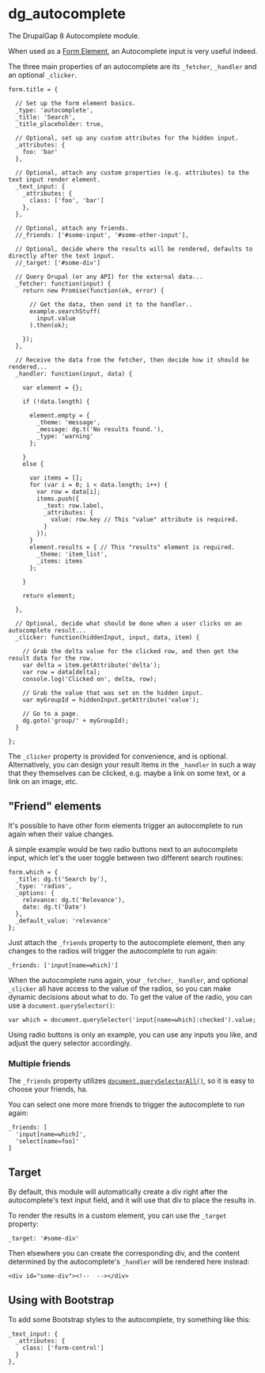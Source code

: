 # dg_autocomplete

The DrupalGap 8 Autocomplete module.

When used as a [Form Element](http://docs.drupalgap.org/8/Forms/Form_Elements), an Autocomplete input is very useful indeed.

The three main properties of an autocomplete are its `_fetcher`, `_handler` and an optional `_clicker`.

```
form.title = {

  // Set up the form element basics.
  _type: 'autocomplete',
  _title: 'Search',
  _title_placeholder: true,
  
  // Optional, set up any custom attributes for the hidden input.
  _attributes: {
    foo: 'bar'
  },

  // Optional, attach any custom properties (e.g. attributes) to the text input render element.
  _text_input: {
    _attributes: {
      class: ['foo', 'bar']
    },
  },

  // Optional, attach any friends.
  //_friends: ['#some-input', '#some-other-input'],

  // Optional, decide where the results will be rendered, defaults to directly after the text input.
  //_target: ['#some-div']

  // Query Drupal (or any API) for the external data...
  _fetcher: function(input) {
    return new Promise(function(ok, error) {

      // Get the data, then send it to the handler..
      example.searchStuff(
        input.value
      ).then(ok);

    });
  },

  // Receive the data from the fetcher, then decide how it should be rendered...
  _handler: function(input, data) {

    var element = {};

    if (!data.length) {

      element.empty = {
        _theme: 'message',
        _message: dg.t('No results found.'),
        _type: 'warning'
      };

    }
    else {

      var items = [];
      for (var i = 0; i < data.length; i++) {
        var row = data[i];
        items.push({
          _text: row.label,
          _attributes: {
            value: row.key // This "value" attribute is required.
          }
        });
      }
      element.results = { // This "results" element is required.
        _theme: 'item_list',
        _items: items
      };

    }

    return element;

  },
  
  // Optional, decide what should be done when a user clicks on an autocomplete result...
  _clicker: function(hiddenInput, input, data, item) {

    // Grab the delta value for the clicked row, and then get the result data for the row.
    var delta = item.getAttribute('delta');
    var row = data[delta];
    console.log('Clicked on', delta, row);

    // Grab the value that was set on the hidden input.
    var myGroupId = hiddenInput.getAttribute('value');
    
    // Go to a page.
    dg.goto('group/' + myGroupId);
  }
  
};
```

The `_clicker` property is provided for convenience, and is optional. Alternatively, you can design your result items in the `_handler` in such a way that they themselves can be clicked, e.g. maybe a link on some text, or a link on an image, etc.

## "Friend" elements

It's possible to have other form elements trigger an autocomplete to run again when their value changes.

A simple example would be two radio buttons next to an autocomplete input, which let's the user toggle between two different search routines:

```
form.which = {
  _title: dg.t('Search by'),
  _type: 'radios',
  _options: {
    relevance: dg.t('Relevance'),
    date: dg.t('Date')
  },
  _default_value: 'relevance'
};
```

Just attach the `_friends` property to the autocomplete element, then any changes to the radios will trigger the autocomplete to run again:

```
_friends: ['input[name=which]']
```

When the autocomplete runs again, your `_fetcher`, `_handler`, and optional `_clicker` all have access to the value of the radios, so you can make dynamic decisions about what to do. To get the value of the radio, you can use a `document.querySelector()`:

```
var which = document.querySelector('input[name=which]:checked').value;
```

Using radio buttons is only an example, you can use any inputs you like, and adjust the query selector accordingly.

### Multiple friends

The `_friends` property utilizes [`document.querySelectorAll()`](https://www.w3schools.com/jsref/met_document_queryselectorall.asp), so it is easy to choose your friends, ha.

You can select one more more friends to trigger the autocomplete to run again:

```
_friends: [
  'input[name=which]',
  'select[name=foo]'
]
```

## Target

By default, this module will automatically create a div right after the autocomplete's text input field, and it will use that div to place the results in.

To render the results in a custom element, you can use the `_target` property:

```
_target: '#some-div'
```

Then elsewhere you can create the corresponding div, and the content determined by the autocomplete's `_handler` will be rendered here instead:

```
<div id="some-div"><!--  --></div>
```
## Using with Bootstrap

To add some Bootstrap styles to the autocomplete, try something like this:

```
_text_input: {
  _attributes: {
    class: ['form-control']
  }
},
```

